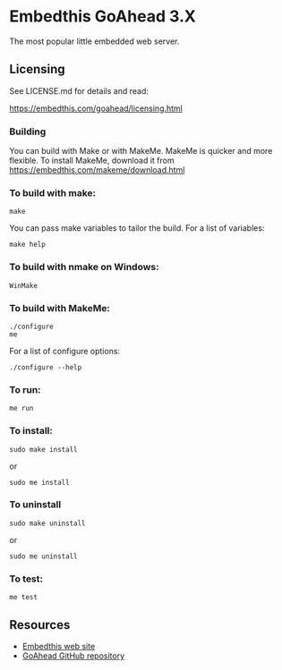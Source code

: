 Embedthis GoAhead 3.X
===

The most popular little embedded web server.

Licensing
---
See LICENSE.md for details and read:


https://embedthis.com/goahead/licensing.html

### Building

You can build with Make or with MakeMe. MakeMe is quicker and more flexible.
To install MakeMe, download it from https://embedthis.com/makeme/download.html

### To build with make:

    make

You can pass make variables to tailor the build. For a list of variables: 

    make help

### To build with nmake on Windows:

    WinMake

### To build with MakeMe:

    ./configure
    me

For a list of configure options:

    ./configure --help

### To run:

    me run

### To install:

    sudo make install

or 

    sudo me install

### To uninstall

    sudo make uninstall

or

    sudo me uninstall

### To test:

    me test

Resources
---
  - [Embedthis web site](https://embedthis.com/)
  - [GoAhead GitHub repository](http://github.com/embedthis/goahead)
